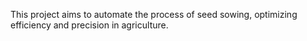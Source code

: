This project aims to automate the process of seed sowing, optimizing efficiency and precision in agriculture.
